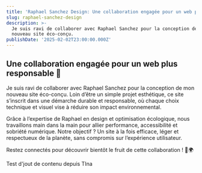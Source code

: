 ```yaml
---
title: 'Raphael Sanchez Design: Une collaboration engagée pour un web plus responsable'
slug: raphael-sanchez-design
description: >-
  Je suis ravi de collaborer avec Raphael Sanchez pour la conception de mon
  nouveau site éco-conçu.
publishDate: '2025-02-02T23:00:00.000Z'
---
```




## Une collaboration engagée pour un web plus responsable 🌿

Je suis ravi de collaborer avec Raphael Sanchez pour la conception de mon nouveau site éco-conçu. Loin d’être un simple projet esthétique, ce site s’inscrit dans une démarche durable et responsable, où chaque choix technique et visuel vise à réduire son impact environnemental.

Grâce à l’expertise de Raphael en design et optimisation écologique, nous travaillons main dans la main pour allier performance, accessibilité et sobriété numérique. Notre objectif ? Un site à la fois efficace, léger et respectueux de la planète, sans compromis sur l’expérience utilisateur.

Restez connectés pour découvrir bientôt le fruit de cette collaboration ! 🚀🌍

Test d'jout de contenu depuis TIna

